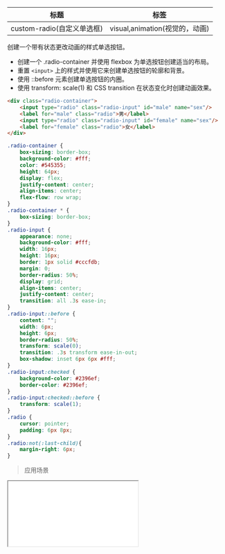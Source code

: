 | 标题                             | 标签           |
| -------------------------------- | -------------- |
| custom-radio(自定义单选框) | visual,animation(视觉的，动画) |

创建一个带有状态更改动画的样式单选按钮。

* 创建一个 .radio-container 并使用 flexbox 为单选按钮创建适当的布局。
* 重置 `<input>` 上的样式并使用它来创建单选按钮的轮廓和背景。
* 使用 ::before 元素创建单选按钮的内圈。
* 使用 transform: scale(1) 和 CSS transition 在状态变化时创建动画效果。

```html
<div class="radio-container">
    <input type="radio" class="radio-input" id="male" name="sex"/>
    <label for="male" class="radio">男</label>
    <input type="radio" class="radio-input" id="female" name="sex"/>
    <label for="female" class="radio">女</label>
</div>
```

```css
.radio-container {
    box-sizing: border-box;
    background-color: #fff;
    color: #545355;
    height: 64px;
    display: flex;
    justify-content: center;
    align-items: center;
    flex-flow: row wrap;
}
.radio-container * {
    box-sizing: border-box;
}
.radio-input {
    appearance: none;
    background-color: #fff;
    width: 16px;
    height: 16px;
    border: 1px solid #cccfdb;
    margin: 0;
    border-radius: 50%;
    display: grid;
    align-items: center;
    justify-content: center;
    transition: all .3s ease-in;
}
.radio-input::before {
    content: "";
    width: 6px;
    height: 6px;
    border-radius: 50%;
    transform: scale(0);
    transition: .3s transform ease-in-out;
    box-shadow: inset 6px 6px #fff;
}
.radio-input:checked {
    background-color: #2396ef;
    border-color: #2396ef;
}
.radio-input:checked::before {
    transform: scale(1);
}
.radio {
    cursor: pointer;
    padding: 6px 8px;
}
.radio:not(:last-child){
    margin-right: 6px;
}
```

> 应用场景

<iframe src="codes/css/html/custom-radio.html"></iframe>